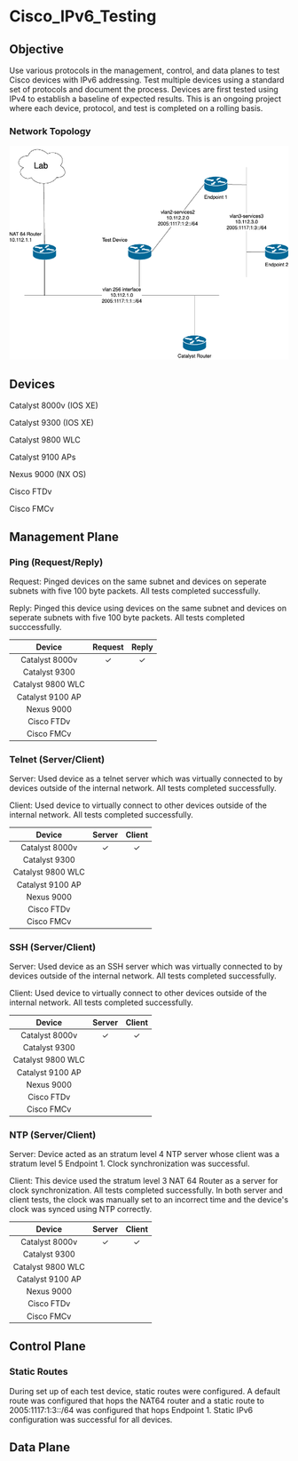 # Cisco_IPv6_Testing
## Objective
Use various protocols in the management, control, and data planes to test Cisco devices with IPv6 addressing. Test multiple devices using a standard set of protocols and document the process. Devices are first tested using IPv4 to establish a baseline of expected results. This is an ongoing project where each device, protocol, and test is completed on a rolling basis.
### Network Topology
![Image Failed to Load](Network_Diagram.png)
## Devices
Catalyst 8000v (IOS XE)

Catalyst 9300 (IOS XE)

Catalyst 9800 WLC

Catalyst 9100 APs

Nexus 9000 (NX OS)

Cisco FTDv 

Cisco FMCv
## Management Plane
### Ping (Request/Reply)
Request: Pinged devices on the same subnet and devices on seperate subnets with five 100 byte packets. All tests completed successfully.

Reply: Pinged this device using devices on the same subnet and devices on seperate subnets with five 100 byte packets. All tests completed 
succcessfully.

| Device  |  Request  |  Reply  |
| :-------: | :-------: | :----------: |
| Catalyst 8000v| ✓ | ✓ |
| Catalyst 9300  |         |            |
| Catalyst 9800 WLC |  |  |
| Catalyst 9100 AP |  |  |
| Nexus 9000 |  |  |
| Cisco FTDv |  |  |
| Cisco FMCv |  |  |
### Telnet (Server/Client)
Server: Used device as a telnet server which was virtually connected to by devices outside of the internal network. All tests completed successfully.

Client: Used device to virtually connect to other devices outside of the internal network. All tests completed successfully.

| Device  |  Server  |  Client  |
| :-------: | :-------: | :----------: |
| Catalyst 8000v| ✓ | ✓ |
| Catalyst 9300 |   |   |
| Catalyst 9800 WLC |   |   |
| Catalyst 9100 AP  |   |   |
| Nexus 9000 |      |   |
| Cisco FTDv |      |   |
| Cisco FMCv |      |   |
### SSH (Server/Client)
Server: Used device as an SSH server which was virtually connected to by devices outside of the internal network. All tests completed successfully.

Client: Used device to virtually connect to other devices outside of the internal network. All tests completed successfully.

| Device  |  Server  |  Client  |
| :-------: | :-------: | :----------: |
| Catalyst 8000v| ✓ | ✓ |
| Catalyst 9300 |   |   |
| Catalyst 9800 WLC |   |   |
| Catalyst 9100 AP  |   |   |
| Nexus 9000 |      |   |
| Cisco FTDv |      |   |
| Cisco FMCv |      |   |
### NTP (Server/Client)
Server: Device acted as an stratum level 4 NTP server whose client was a stratum level 5 Endpoint 1. Clock synchronization was successful.

Client: This device used the stratum level 3 NAT 64 Router as a server for clock synchronization. All tests completed successfully. In both server and client tests, the clock was manually set to an incorrect time and the device's clock was synced using NTP correctly.

| Device  |  Server  |  Client  |
| :-------: | :-------: | :----------: |
| Catalyst 8000v| ✓ | ✓ |
| Catalyst 9300 |   |   |
| Catalyst 9800 WLC |   |   |
| Catalyst 9100 AP  |   |   |
| Nexus 9000 |      |   |
| Cisco FTDv |      |   |
| Cisco FMCv |      |   |
## Control Plane
### Static Routes
During set up of each test device, static routes were configured. A default route was configured that hops the NAT64 router and a static route to 2005:1117:1:3::/64 was configured that hops Endpoint 1. Static IPv6 configuration was successful for all devices.
## Data Plane
